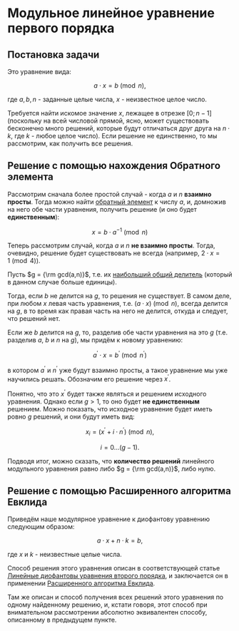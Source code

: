 # Модульное линейное уравнение первого порядка

## Постановка задачи

Это уравнение вида:

$$
a \cdot x = b \pmod n,
$$

где $a, b, n$ - заданные целые числа, $x$ - неизвестное целое число.

Требуется найти искомое значение $x$, лежащее в отрезке $[0; n-1]$ (поскольку на всей числовой прямой, ясно, может существовать бесконечно много решений, которые будут отличаться друг друга на $n \cdot k$, где $k$ - любое целое число). Если решение не единственно, то мы рассмотрим, как получить все решения.

## Решение с помощью нахождения Обратного элемента

Рассмотрим сначала более простой случай - когда $a$ и $n$ **взаимно просты**. Тогда можно найти [обратный элемент](reverse_element) к числу $a$, и, домножив на него обе части уравнения, получить решение (и оно будет **единственным**):

$$
x = b \cdot a^{-1} \pmod n
$$

Теперь рассмотрим случай, когда $a$ и $n$ **не взаимно просты**. Тогда, очевидно, решение будет существовать не всегда (например, $2 \cdot x = 1 \pmod 4$).

Пусть $g = {\rm gcd(a,n)}$, т.е. их [наибольший общий делитель](euclid_algorithm) (который в данном случае больше единицы).

Тогда, если $b$ не делится на $g$, то решения не существует. В самом деле, при любом $x$ левая часть уравнения, т.е. $(a \cdot x) \pmod n$, всегда делится на $g$, в то время как правая часть на него не делится, откуда и следует, что решений нет.

Если же $b$ делится на $g$, то, разделив обе части уравнения на это $g$ (т.е. разделив $a$, $b$ и $n$ на $g$), мы придём к новому уравнению:

$$
a^\prime \cdot x = b^\prime \pmod {n^\prime}
$$

в котором $a^\prime$ и $n^\prime$ уже будут взаимно просты, а такое уравнение мы уже научились решать. Обозначим его решение через $x^\prime$.

Понятно, что это $x^\prime$ будет также являться и решением исходного уравнения. Однако если $g > 1$, то оно будет **не единственным** решением. Можно показать, что исходное уравнение будет иметь ровно $g$ решений, и они будут иметь вид:

$$
x_i = (x^\prime + i \cdot n^\prime) \pmod n,
$$

$$
i = 0 \ldots (g-1).
$$

Подводя итог, можно сказать, что **количество решений** линейного модульного уравнения равно либо $g = {\rm gcd(a,n)}$, либо нулю.

## Решение с помощью Расширенного алгоритма Евклида

Приведём наше модулярное уравнение к диофантову уравнению следующим образом:

$$
a \cdot x + n \cdot k = b,
$$

где $x$ и $k$ - неизвестные целые числа.

Способ решения этого уравнения описан в соответствующей статье [Линейные диофантовы уравнения второго порядка](diofant_2_equation), и заключается он в применении [Расширенного алгоритма Евклида](extended_euclid_algorithm).

Там же описан и способ получения всех решений этого уравнения по одному найденному решению, и, кстати говоря, этот способ при внимательном рассмотрении абсолютно эквивалентен способу, описанному в предыдущем пункте.
